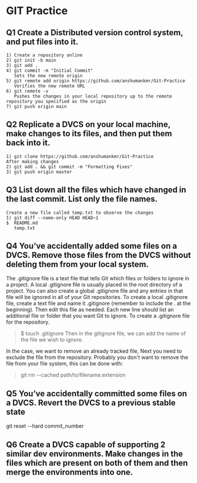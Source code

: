 # GIT Practice
## Q1 Create a Distributed version control system, and put files into it.
    1) Create a repository online
    2) git init -b main
    3) git add . 
    4) git commit -m "Initial Commit"
       Sets the new remote origin
    5) git remote add origin https://github.com/anshumankmr/Git-Practice
       Verifies the new remote URL
    6) git remote -v
       Pushes the changes in your local repository up to the remote repository you specified as the origin
    7) git push origin main

## Q2 Replicate a DVCS on your local machine, make changes to its files, and then put them back into it.
    1) git clone https://github.com/anshumankmr/Git-Practice   
    After making changes
    2) git add . && git commit -m "Formatting Fixes"
    3) git push origin master

## Q3 List down all the files which have changed in the last commit. List only the file names.
    Create a new file called temp.txt to observe the changes
    1) git diff --name-only HEAD HEAD~1
    $  README.md   
       temp.txt

## Q4 You’ve accidentally added some files on a DVCS. Remove those files from the DVCS without deleting them from your local system.
   The .gitignore file is a text file that tells Git which files or folders to ignore in a project.
   A local .gitignore file is usually placed in the root directory of a project. You can also create a global .gitignore file and any entries in that file will be ignored in all of your Git repositories.
   To create a local .gitignore file, create a text file and name it .gitignore (remember to include the . at the beginning). Then edit this file as needed. Each new line should list an additional file or folder that you want Git to ignore.
   To create a .gitignore file for the repository.
   >$ touch .gitignore
   Then in the gitignore file, we can add the name of the file we wish to ignore.

   In the case, we want to remove an already tracked file,
   Next you need to exclude the file from the repository. Probably you don't want to remove the file from your file system, this can be done with:
   >git rm --cached path/to/filename.extension

## Q5 You’ve accidentally committed some files on a DVCS. Revert the DVCS to a previous stable state
   git reset --hard commit_number

## Q6 Create a DVCS capable of supporting 2 similar dev environments. Make changes in the files which are present on both of them and then merge the environments into  one.
